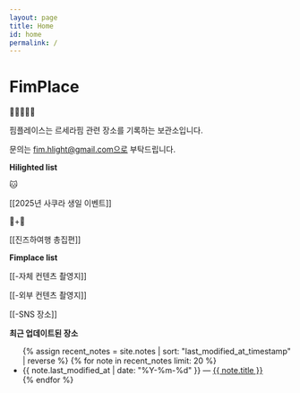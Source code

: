 ```yaml
---
layout: page
title: Home
id: home
permalink: /
---
```


# FimPlace 

🐆🐱🐶🦢🐥

핌플레이스는 르세라핌 관련 장소를 기록하는 보관소입니다.

문의는 fim.hlight@gmail.com으로 부탁드립니다.


<strong>Hilighted list</strong>

🐱

[[2025년 사쿠라 생일 이벤트]]

🐶+🦢

[[진즈하여행 총집편]]

<strong>Fimplace list</strong>

[[-자체 컨텐츠 촬영지]]

[[-외부 컨텐츠 촬영지]]

[[-SNS 장소]]




<strong>최근 업데이트된 장소</strong>

<ul>
  {% assign recent_notes = site.notes | sort: "last_modified_at_timestamp" | reverse %}
  {% for note in recent_notes limit: 20 %}
    <li>
      {{ note.last_modified_at | date: "%Y-%m-%d" }} — <a class="internal-link" href="{{ site.baseurl }}{{ note.url }}">{{ note.title }}</a>
    </li>
  {% endfor %}
</ul>

